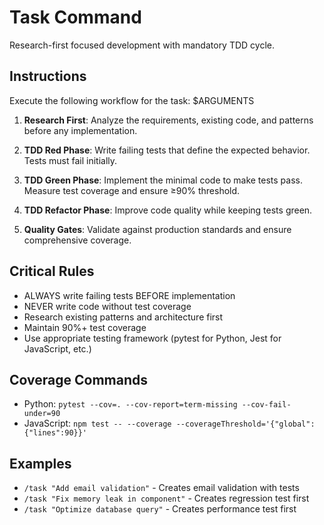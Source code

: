 # Task Command

Research-first focused development with mandatory TDD cycle.

## Instructions

Execute the following workflow for the task: $ARGUMENTS

1. **Research First**: Analyze the requirements, existing code, and patterns before any implementation.

2. **TDD Red Phase**: Write failing tests that define the expected behavior. Tests must fail initially.

3. **TDD Green Phase**: Implement the minimal code to make tests pass. Measure test coverage and ensure ≥90% threshold.

4. **TDD Refactor Phase**: Improve code quality while keeping tests green.

5. **Quality Gates**: Validate against production standards and ensure comprehensive coverage.

## Critical Rules

- ALWAYS write failing tests BEFORE implementation
- NEVER write code without test coverage
- Research existing patterns and architecture first
- Maintain 90%+ test coverage
- Use appropriate testing framework (pytest for Python, Jest for JavaScript, etc.)

## Coverage Commands

- Python: `pytest --cov=. --cov-report=term-missing --cov-fail-under=90`
- JavaScript: `npm test -- --coverage --coverageThreshold='{"global":{"lines":90}}'`

## Examples

- `/task "Add email validation"` - Creates email validation with tests
- `/task "Fix memory leak in component"` - Creates regression test first
- `/task "Optimize database query"` - Creates performance test first